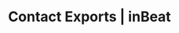 ---
title: Contact Exports | inBeat
description: >-
  inBeat allows you to export campaigns in bulk, so that you can save numerous hours browsing through Instagram.
pagetitle: Contact Exports
palette: blue
header:
  title: Export contact information
  subtitle: Get thousands of Influencer E-mails & info quickly & export it to a CSV sheet.
  image: /images/features-exportcontact.png
  cta:
      text: <span>Try it now</span> &#8212 it's free
      link: https://app.inbeat.co/get-started
sections:
  - title: Get all influencer information
    image: /images/features-contactexport-getallinfluencerinformation.png
    points:
    - title: Basic Info
      text: Their Username, E-mail, Profile URL, Location, Language & Influencer Website.
    - title: Account Info
      text: "Their Follower count, Following. Business Account: True/False. Account category."
  - title: Thousands of e-mails, no hassle
    image: /images/features-contactexport-thousansofemail.png
    points:
    - title: By E-Mail
      text: You can import the CSV directly into a mass E-mail client or contact the influencers directly.
    - title: By Direct Message 
      text: You can send them a message by their respective social media.
whatwedo:
    title: Evaluate influencers with insights
    text: Our influencer analytics widget empowers you to get to know exactly who you’re collaborating with.
    video: influencer-statistics 
    cta:
        link: https://app.inbeat.co/get-started
        text: Try it now — it's free
---